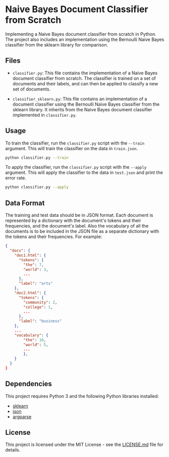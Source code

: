 # Naive Bayes Document Classifier from Scratch

Implementing a Naive Bayes document classifier from scratch in Python. The project also includes an implementation using the Bernoulli Naive Bayes classifier from the sklearn library for comparison.

## Files

- `classifier.py`: This file contains the implementation of a Naive Bayes document classifier from scratch. The classifier is trained on a set of documents and their labels, and can then be applied to classify a new set of documents.

- `classifier_sklearn.py`: This file contains an implementation of a document classifier using the Bernoulli Naive Bayes classifier from the sklearn library. It inherits from the Naive Bayes document classifier implemented in `classifier.py`.

## Usage

To train the classifier, run the `classifier.py` script with the `--train` argument. This will train the classifier on the data in `train.json`.

```bash
python classifier.py --train
```

To apply the classifier, run the `classifier.py` script with the `--apply` argument. This will apply the classifier to the data in `test.json` and print the error rate.

```bash
python classifier.py --apply
```

## Data Format

The training and test data should be in JSON format. Each document is represented by a dictionary with the document's tokens and their frequencies, and the document's label.
Also the vocabulary of all the documents is to be included in the JSON file as a separate dictionary with the tokens and their frequencies.
For example:

```json
{
  "docs": {
    "doc1.html": {
      "tokens": {
        "the": 7,
        "world": 3,
        ...
      },
      "label": "arts"
    },
    "doc2.html": {
      "tokens": {
        "community": 2,
        "college": 1,
        ...
      },
      "label": "business"
    },
    ...
    "vocabulary": {
        "the": 10,
        "world": 5,
        ...
        },
    }
  }
}
```

## Dependencies

This project requires Python 3 and the following Python libraries installed:

- [sklearn](https://scikit-learn.org/stable/)
- [json](https://docs.python.org/3/library/json.html)
- [argparse](https://docs.python.org/3/library/argparse.html)

## License

This project is licensed under the MIT License - see the [LICENSE.md](LICENSE.md) file for details.
